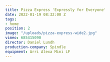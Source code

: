 ```yaml
---
title: Pizza Express 'Expressly for Everyone'
date: 2022-01-19 08:32:00 Z
tags:
- home
position: 2
image: "/uploads/pizza-express-wide2.jpg"
vimeo: 685415090
director: Daniel Lundh
production-company: Spindle
equipment: Arri Alexa Mini LF
---
```


